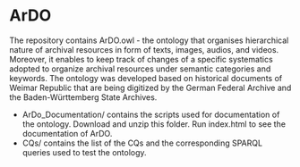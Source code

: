# ArDO
The repository contains ArDO.owl - the ontology that organises hierarchical nature of archival resources in form of texts, images, audios, and videos. Moreover, it enables to keep track of changes of a specific systematics adopted to organize archival resources under semantic categories and keywords.
The ontology was developed based on historical documents of Weimar Republic that are being digitized by the German Federal Archive and the Baden-Württemberg State Archives.

- ArDo_Documentation/ contains the scripts used for documentation of the ontology. Download and unzip this folder. Run index.html to see the documentation of ArDO. 
- CQs/ contains the list of the CQs and the corresponding SPARQL queries used to test the ontology. 
